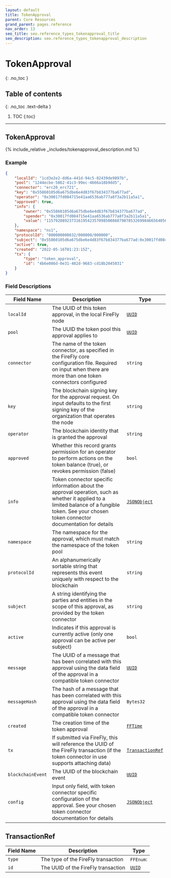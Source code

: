 ```yaml
---
layout: default
title: TokenApproval
parent: Core Resources
grand_parent: pages.reference
nav_order: 13
seo_title: seo.reference_types_tokenapproval_title
seo_description: seo.reference_types_tokenapproval_description
---
```


# TokenApproval
{: .no_toc }

## Table of contents
{: .no_toc .text-delta }

1. TOC
{:toc}

---
## TokenApproval

{% include_relative _includes/tokenapproval_description.md %}

### Example

```json
{
    "localId": "1cd3e2e2-dd6a-441d-94c5-02439de9897b",
    "pool": "1244ecbe-5862-41c3-99ec-4666a18b9dd5",
    "connector": "erc20_erc721",
    "key": "0x55860105d6a675dbe6e4d83f67b834377ba677ad",
    "operator": "0x30017fd084715e41aa6536ab777a8f3a2b11a5a1",
    "approved": true,
    "info": {
        "owner": "0x55860105d6a675dbe6e4d83f67b834377ba677ad",
        "spender": "0x30017fd084715e41aa6536ab777a8f3a2b11a5a1",
        "value": "115792089237316195423570985008687907853269984665640564039457584007913129639935"
    },
    "namespace": "ns1",
    "protocolId": "000000000032/000000/000000",
    "subject": "0x55860105d6a675dbe6e4d83f67b834377ba677ad:0x30017fd084715e41aa6536ab777a8f3a2b11a5a1",
    "active": true,
    "created": "2022-05-16T01:23:15Z",
    "tx": {
        "type": "token_approval",
        "id": "4b6e086d-0e31-482d-9683-cd18b2045031"
    }
}
```

### Field Descriptions

| Field Name | Description | Type |
|------------|-------------|------|
| `localId` | The UUID of this token approval, in the local FireFly node | [`UUID`](simpletypes#uuid) |
| `pool` | The UUID the token pool this approval applies to | [`UUID`](simpletypes#uuid) |
| `connector` | The name of the token connector, as specified in the FireFly core configuration file. Required on input when there are more than one token connectors configured | `string` |
| `key` | The blockchain signing key for the approval request. On input defaults to the first signing key of the organization that operates the node | `string` |
| `operator` | The blockchain identity that is granted the approval | `string` |
| `approved` | Whether this record grants permission for an operator to perform actions on the token balance (true), or revokes permission (false) | `bool` |
| `info` | Token connector specific information about the approval operation, such as whether it applied to a limited balance of a fungible token. See your chosen token connector documentation for details | [`JSONObject`](simpletypes#jsonobject) |
| `namespace` | The namespace for the approval, which must match the namespace of the token pool | `string` |
| `protocolId` | An alphanumerically sortable string that represents this event uniquely with respect to the blockchain | `string` |
| `subject` | A string identifying the parties and entities in the scope of this approval, as provided by the token connector | `string` |
| `active` | Indicates if this approval is currently active (only one approval can be active per subject) | `bool` |
| `message` | The UUID of a message that has been correlated with this approval using the data field of the approval in a compatible token connector | [`UUID`](simpletypes#uuid) |
| `messageHash` | The hash of a message that has been correlated with this approval using the data field of the approval in a compatible token connector | `Bytes32` |
| `created` | The creation time of the token approval | [`FFTime`](simpletypes#fftime) |
| `tx` | If submitted via FireFly, this will reference the UUID of the FireFly transaction (if the token connector in use supports attaching data) | [`TransactionRef`](#transactionref) |
| `blockchainEvent` | The UUID of the blockchain event | [`UUID`](simpletypes#uuid) |
| `config` | Input only field, with token connector specific configuration of the approval.  See your chosen token connector documentation for details | [`JSONObject`](simpletypes#jsonobject) |

## TransactionRef

| Field Name | Description | Type |
|------------|-------------|------|
| `type` | The type of the FireFly transaction | `FFEnum`: |
| `id` | The UUID of the FireFly transaction | [`UUID`](simpletypes#uuid) |


